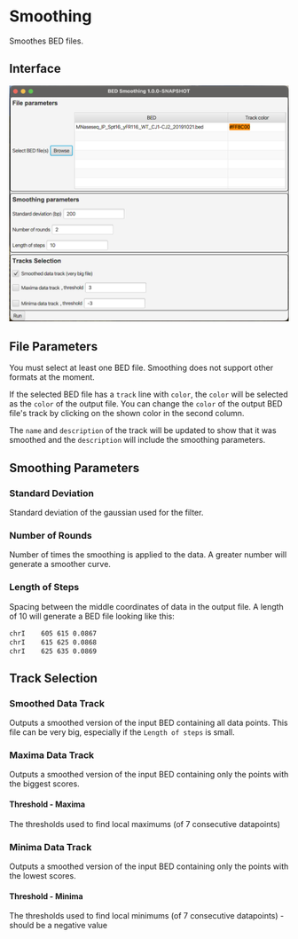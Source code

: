 Smoothing
=========

Smoothes BED files.


## Interface

![Graphic user interface of the smoothing program showing file selection and parameters](docs/smoothing-gui.png)


## File Parameters

You must select at least one BED file. Smoothing does not support other formats at the moment.

If the selected BED file has a `track` line with `color`, the `color` will be selected as the `color` of the
output file.
You can change the `color` of the output BED file's track by clicking on the shown color in the second column.

The `name` and `description` of the track will be updated to show that it was smoothed and the `description` will
include the smoothing parameters.


## Smoothing Parameters

### Standard Deviation

Standard deviation of the gaussian used for the filter.

### Number of Rounds

Number of times the smoothing is applied to the data. A greater number will generate a smoother curve.

### Length of Steps

Spacing between the middle coordinates of data in the output file.
A length of 10 will generate a BED file looking like this:
```text
chrI	605	615	0.0867
chrI	615	625	0.0868
chrI	625	635	0.0869
```


## Track Selection

### Smoothed Data Track

Outputs a smoothed version of the input BED containing all data points.
This file can be very big, especially if the `Length of steps` is small.

### Maxima Data Track

Outputs a smoothed version of the input BED containing only the points with the biggest scores.

#### Threshold - Maxima

The thresholds used to find local maximums (of 7 consecutive datapoints)

### Minima Data Track

Outputs a smoothed version of the input BED containing only the points with the lowest scores.

#### Threshold - Minima

The thresholds used to find local minimums (of 7 consecutive datapoints) - should be a negative value
